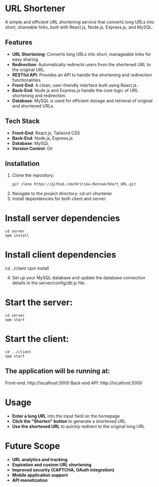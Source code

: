 # URL Shortener

A simple and efficient URL shortening service that converts long URLs into short, shareable links, built with React.js, Node.js, Express.js, and MySQL.

## Features

- **URL Shortening**: Converts long URLs into short, manageable links for easy sharing.
- **Redirection**: Automatically redirects users from the shortened URL to the original URL.
- **RESTful API**: Provides an API to handle the shortening and redirection functionalities.
- **Front-End**: A clean, user-friendly interface built using React.js.
- **Back-End**: Node.js and Express.js handle the core logic of URL shortening and redirection.
- **Database**: MySQL is used for efficient storage and retrieval of original and shortened URLs.

## Tech Stack

- **Front-End**: React.js, Tailwind CSS
- **Back-End**: Node.js, Express.js
- **Database**: MySQL
- **Version Control**: Git

## Installation

1. Clone the repository:
   ```bash
   git clone https://github.com/Hritika-Ratnam/Short_URL.git
2. Navigate to the project directory:
    cd url-shortener
4. Install dependencies for both client and server:

 # Install server dependencies
    cd server
    npm install

 # Install client dependencies
   cd ../client
   npm install

4. Set up your MySQL database and update the database connection details in the server/config/db.js file.

  # Start the server:
    cd server
    npm start

 # Start the client:
    cd ../client
    npm start

## The application will be running at:
Front-end: http://localhost:3000
Back-end API: http://localhost:5000

# Usage
- **Enter a long URL** into the input field on the homepage
- **Click the "Shorten" button** to generate a shortened URL
- **Use the shortened URL** to quickly redirect to the original long URL

# Future Scope
- **URL analytics and tracking**
- **Expiration and custom URL shortening**
- **Improved security (CAPTCHA, OAuth integration)**
- **Mobile application support**
- **API monetization**

   
   

